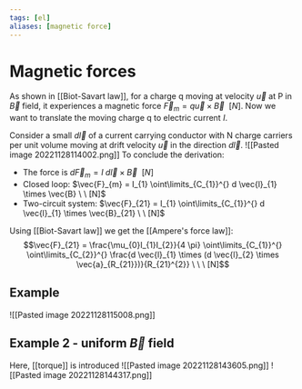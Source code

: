 ```yaml
---
tags: [el]
aliases: [magnetic force]
---
```

# Magnetic forces
As shown in [[Biot-Savart law]], for a charge q moving at velocity $\vec{u}$ at P in $\vec{B}$ field, it experiences a magnetic force $\vec{F}_{m} = q \vec{u} \times \vec{B} \ \ [N]$.
Now we want to translate the moving charge q to electric current $I$.

Consider a small $d \vec{l}$ of a current carrying conductor with N charge carriers per unit volume moving at drift velocity $\vec{u}$ in the direction $d \vec{l}$.
![[Pasted image 20221128114002.png]]
To conclude the derivation: 
- The force is $d \vec{F}_{m} = I \ d \vec{l} \times \vec{B} \ \ [N]$
- Closed loop: $\vec{F}_{m} = I_{1} \oint\limits_{C_{1}}^{} d \vec{l}_{1} \times \vec{B} \ \ [N]$
- Two-circuit system: $\vec{F}_{21} = I_{1} \oint\limits_{C_{1}}^{} d \vec{l}_{1} \times \vec{B}_{21} \ \ [N]$

Using [[Biot-Savart law]] we get the [[Ampere's force law]]: $$\vec{F}_{21} = \frac{\mu_{0}I_{1}I_{2}}{4 \pi} \oint\limits_{C_{1}}^{} \oint\limits_{C_{2}}^{} \frac{d \vec{l}_{1} \times (d \vec{l}_{2} \times \vec{a}_{R_{21}})}{R_{21}^{2}} \ \ \ [N]$$
## Example
![[Pasted image 20221128115008.png]]

## Example 2 - uniform $\vec{B}$ field
Here, [[torque]] is introduced
![[Pasted image 20221128143605.png]]
![[Pasted image 20221128144317.png]]